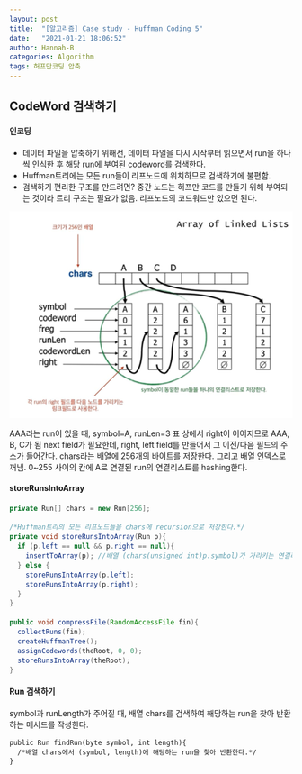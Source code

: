 ```yaml
---
layout: post
title:  "[알고리즘] Case study - Huffman Coding 5"
date:   "2021-01-21 18:06:52"
author: Hannah-B
categories: Algorithm
tags: 허프만코딩 압축
---
```


## CodeWord 검색하기

#### 인코딩

- 데이터 파일을 압축하기 위해선, 데이터 파일을 다시 시작부터 읽으면서 run을 하나씩 인식한 후 해당 run에 부여된 codeword를 검색한다.
- Huffman트리에는 모든 run들이 리프노드에 위치하므로 검색하기에 불편함. 
- 검색하기 편리한 구조를 만드려면?
  중간 노드는 허프만 코드를 만들기 위해 부여되는 것이라 트리 구조는 필요가 없음. 리프노드의 코드워드만 있으면 된다.

![](/assets/Algorithm/short/comp5-1.PNG)

AAA라는 run이 있을 때, symbol=A, runLen=3
표 상에서 right이 이어지므로 AAA, B, C가 됨
next field가 필요한데, right, left field를 만들어서 그 이전/다음 필드의 주소가 들어간다.
chars라는 배열에 256개의 바이트를 저장한다. 그리고 배열 인덱스로 꺼냄.
0~255 사이의 칸에 A로 연결된 run의 연결리스트를 hashing한다.

#### storeRunsIntoArray

```java
private Run[] chars = new Run[256];

/*Huffman트리의 모든 리프노드들을 chars에 recursion으로 저장한다.*/
private void storeRunsIntoArray(Run p){
  if (p.left == null && p.right == null){
    insertToArray(p); //배열 (chars(unsigned int)p.symbol)가 가리키는 연결리스트의 맨 앞에 p를 삽입한다.
  } else {
    storeRunsIntoArray(p.left);
    storeRunsIntoArray(p.right);
  }
}

public void compressFile(RandomAccessFile fin){
  collectRuns(fin);
  createHuffmanTree();
  assignCodewords(theRoot, 0, 0);
  storeRunsIntoArray(theRoot);
}
```

#### Run 검색하기

symbol과 runLength가 주어질 때, 배열 chars를 검색하여 해당하는 run을 찾아 반환하는 메서드를 작성한다.

```
public Run findRun(byte symbol, int length){
  /*배열 chars에서 (symbol, length)에 해당하는 run을 찾아 반환한다.*/
}
```

